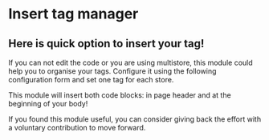 # Insert tag manager

## Here is quick option to insert your tag!

If you can not edit the code or you are using multistore, this module could help you to organise your tags. Configure it using the following configuration form and set one tag for each store.

This module will insert both code blocks: in page header and at the beginning of your body!

If you found this module useful, you can consider giving back the effort with a voluntary contribution to move forward. 